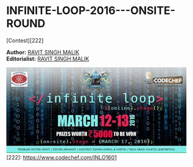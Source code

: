 # INFINITE-LOOP-2016---ONSITE-ROUND
[Contest][222]


**Author:** [RAVIT SINGH MALIK][4444]  
**Editorialist:** [RAVIT SINGH MALIK][6666]

![Poster](https://github.com/ravit0001/INFINITE-LOOP-2016---ONSITE-ROUND/blob/master/codechef.jpg)
[222]: https://www.codechef.com/INLO1601

[4444]: http://www.codechef.com/users/ravit0001
[6666]: http://www.codechef.com/users/ravit0001

